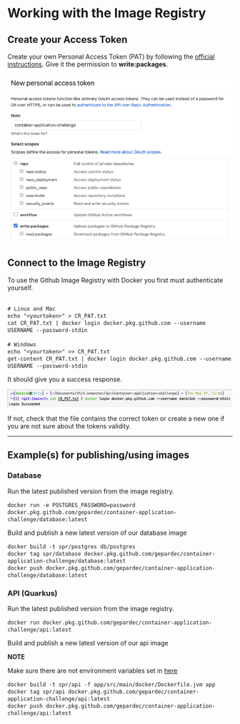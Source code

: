 # Working with the Image Registry

## Create your Access Token

Create your own Personal Access Token (PAT) by following the [official instructions](https://docs.github.com/en/github/authenticating-to-github/keeping-your-account-and-data-secure/creating-a-personal-access-token
). Give it the permission to __write:packages__.

<img src="create-personal-access-token.png" />


## Connect to the Image Registry

To use the Github Image Registry with Docker you first must authenticate yourself.

````

# Linux and Mac
echo "<yourtoken>" > CR_PAT.txt
cat CR_PAT.txt | docker login docker.pkg.github.com --username USERNAME --password-stdin

# Windows
echo "<yourtoken>" >> CR_PAT.txt
get-content CR_PAT.txt | docker login docker.pkg.github.com --username USERNAME --password-stdin
````

It should give you a success response.

<img src="docker-registry-login.png" />

If not, check that the file contains the correct token or create a new one if you are not sure about the tokens validity.

---

## Example(s) for publishing/using images

### Database 

Run the latest published version from the image registry.
````
docker run -e POSTGRES_PASSWORD=password docker.pkg.github.com/gepardec/container-application-challenge/database:latest
````

Build and publish a new latest version of our database image
````
docker build -t spr/postgres db/postgres
docker tag spr/database docker.pkg.github.com/gepardec/container-application-challenge/database:latest
docker push docker.pkg.github.com/gepardec/container-application-challenge/database:latest
````

### API (Quarkus)

Run the latest published version from the image registry.
````
docker run docker.pkg.github.com/gepardec/container-application-challenge/api:latest
````

Build and publish a new latest version of our api image

**NOTE**

Make sure there are not environment variables set in [here](../app/.env)

````
docker build -t spr/api -f app/src/main/docker/Dockerfile.jvm app
docker tag spr/api docker.pkg.github.com/gepardec/container-application-challenge/api:latest
docker push docker.pkg.github.com/gepardec/container-application-challenge/api:latest
````
